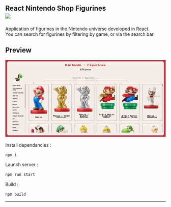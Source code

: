 ## React Nintendo Shop Figurines  <br><img style="width:120px" src="https://img.shields.io/badge/Nintendo_3DS-D12228?style=for-the-badge&logo=nintendo-3ds&logoColor=white"><br>

Application of figurines in the Nintendo universe developed in React. <br>
You can search for figurines by filtering by game, or via the search bar.

## Preview 
![](result.gif)

Install dependancies : 
```sh
npm i
```
Launch server : 
```sh
npm run start
```
Build :
```sh
npm build
```

---

